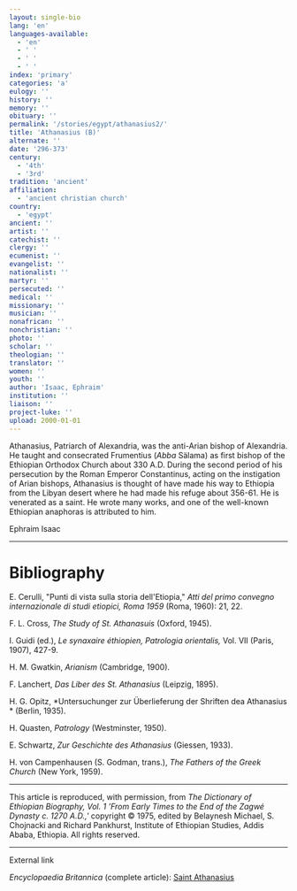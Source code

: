 ```yaml
---
layout: single-bio
lang: 'en'
languages-available:
  - 'en'
  - ' '
  - ' '
  - ' '
index: 'primary'
categories: 'a'
eulogy: ''
history: ''
memory: ''
obituary: ''
permalink: '/stories/egypt/athanasius2/'
title: 'Athanasius (B)'
alternate: ''
date: '296-373'
century:
  - '4th'
  - '3rd'
tradition: 'ancient'
affiliation:
  - 'ancient christian church'
country:
  - 'egypt'
ancient: ''
artist: ''
catechist: ''
clergy: ''
ecumenist: ''
evangelist: ''
nationalist: ''
martyr: ''
persecuted: ''
medical: ''
missionary: ''
musician: ''
nonafrican: ''
nonchristian: ''
photo: ''
scholar: ''
theologian: ''
translator: ''
women: ''
youth: ''
author: 'Isaac, Ephraim'
institution: ''
liaison: ''
project-luke: ''
upload: 2000-01-01
---
```



Athanasius, Patriarch of Alexandria, was the anti-Arian bishop of Alexandria. He taught and consecrated Frumentius (*Abba* Sälama) as first bishop of the Ethiopian Orthodox Church about 330 A.D. During the second period of his persecution by the Roman Emperor Constantinus, acting on the instigation of Arian bishops, Athanasius is thought of have made his way to Ethiopia from the Libyan desert where he had made his refuge about 356-61. He is venerated as a saint. He wrote many works, and one of the well-known Ethiopian anaphoras is attributed to him.

Ephraim Isaac

---

# Bibliography

E. Cerulli, "Punti di vista sulla storia dell'Etiopia," *Atti del primo convegno internazionale di studi etiopici, Roma 1959* (Roma, 1960): 21, 22.

F. L. Cross, *The Study of St. Athanasuis* (Oxford, 1945).

I. Guidi (ed.), *Le synaxaire éthiopien, Patrologia orientalis,* Vol. VII (Paris, 1907), 427-9.

H. M. Gwatkin, *Arianism*  (Cambridge, 1900).

F. Lanchert, *Das Liber des St. Athanasius* (Leipzig, 1895).

H. G. Opitz, *Untersuchunger zur Überlieferung der Shriften dea Athanasius * (Berlin, 1935).

H. Quasten, *Patrology*  (Westminster, 1950).

E. Schwartz, *Zur Geschichte des Athanasius*  (Giessen, 1933).

H. von Campenhausen (S. Godman, trans.), *The Fathers of the Greek Church* (New York, 1959).

---

This article is reproduced, with permission, from *The Dictionary of Ethiopian Biography, Vol. 1 'From Early Times to the End of the Zagwé Dynasty c. 1270 A.D.,'* copyright &copy; 1975, edited by Belaynesh Michael, S. Chojnacki and Richard Pankhurst, Institute of Ethiopian Studies, Addis Ababa, Ethiopia.  All rights reserved.

---

External link

*Encyclopaedia Britannica*  (complete article):  [ Saint Athanasius](http://www.britannica.com/eb/article-9010057/Saint-Athanasius)